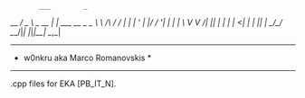            ___        _
__      __/ _ \ _ __ | | ___ __ _   _
\ \ /\ / / | | | '_ \| |/ / '__| | | |
 \ V  V /| |_| | | | |   <| |  | |_| |
  \_/\_/  \___/|_| |_|_|\_\_|   \__,_|
**************************************
*    w0nkru aka Marco Romanovskis    *
************************************** 
 
 .cpp files for EKA [PB_IT_N].
